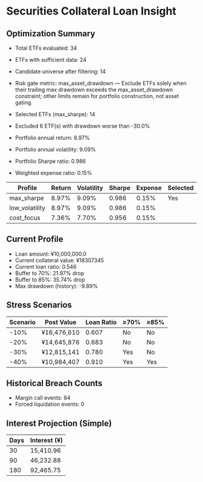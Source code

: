 # Securities Collateral Loan Insight

## Optimization Summary
- Total ETFs evaluated: 34
- ETFs with sufficient data: 24
- Candidate universe after filtering: 14
- Risk gate metric: max_asset_drawdown — Exclude ETFs solely when their trailing max drawdown exceeds the max_asset_drawdown constraint; other limits remain for portfolio construction, not asset gating.

- Selected ETFs (max_sharpe): 14
- Excluded 6 ETF(s) with drawdown worse than -30.0%
- Portfolio annual return: 8.97%
- Portfolio annual volatility: 9.09%
- Portfolio Sharpe ratio: 0.986
- Weighted expense ratio: 0.15%

| Profile | Return | Volatility | Sharpe | Expense | Selected |
| --- | --- | --- | --- | --- | --- |
| max_sharpe | 8.97% | 9.09% | 0.986 | 0.15% | Yes |
| low_volatility | 8.97% | 9.09% | 0.986 | 0.15% |  |
| cost_focus | 7.36% | 7.70% | 0.956 | 0.15% |  |

## Current Profile
- Loan amount: ¥10,000,000.0
- Current collateral value: ¥18307345
- Current loan ratio: 0.546
- Buffer to 70%: 21.97% drop
- Buffer to 85%: 35.74% drop
- Max drawdown (history): -9.89%

## Stress Scenarios
| Scenario | Post Value | Loan Ratio | ≥70% | ≥85% |
| --- | --- | --- | --- | --- |
| -10% | ¥16,476,610 | 0.607 | No | No |
| -20% | ¥14,645,876 | 0.683 | No | No |
| -30% | ¥12,815,141 | 0.780 | Yes | No |
| -40% | ¥10,984,407 | 0.910 | Yes | Yes |

## Historical Breach Counts
- Margin call events: 84
- Forced liquidation events: 0

## Interest Projection (Simple)
| Days | Interest (¥) |
| --- | --- |
| 30 | 15,410.96 |
| 90 | 46,232.88 |
| 180 | 92,465.75 |
